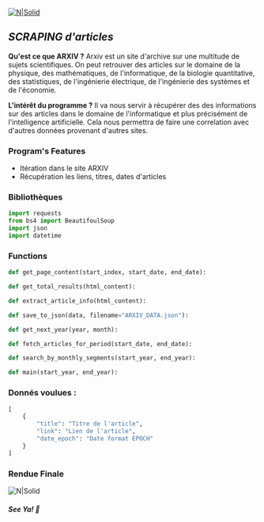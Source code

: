 [![N|Solid](https://i.postimg.cc/TYt0MYZ5/brand-logo-primary-removebg-preview.png)](https://nodesource.com/products/nsolid)

## _SCRAPING d'articles_


**Qu'est ce que ARXIV ?**
Arxiv est un site d'archive sur une multitude de sujets scientifiques. On peut retrouver des articles sur le domaine de la physique, des mathématiques, de l'informatique, de la biologie quantitative, des statistiques, de l'ingénierie électrique, de l'ingénierie des systèmes et de l'économie.

**L'intérêt du programme ?**
Il va nous servir à récupérer des des informations sur des articles dans le domaine de l'informatique et plus précisément de l'intelligence artificielle. Cela nous permettra de faire une correlation avec d'autres données provenant d'autres sites.

### Program's Features 
- Itération dans le site ARXIV 
- Récupération les liens, titres, dates d'articles

### Bibliothèques 
```python
import requests
from bs4 import BeautifoulSoup
import json
import datetime
```
### Functions
```python
def get_page_content(start_index, start_date, end_date):
```
```python
def get_total_results(html_content):
```
```python
def extract_article_info(html_content):
```
```python
def save_to_json(data, filename="ARXIV_DATA.json"):
```
```python
def get_next_year(year, month):
```
```python
def fetch_articles_for_period(start_date, end_date):
```
```python
def search_by_monthly_segments(start_year, end_year):
```
```python
def main(start_year, end_year):
```

### Donnés voulues : 

```python
[
    {
        "title": "Titre de l'article",
        "link": "Lien de l'article",
        "date_epoch": "Date format EPOCH"
    }
]    
```

### Rendue Finale 

![N|Solid](https://i.postimg.cc/Fsbtjck5/Capture-d-cran-2024-11-15-105532.png)

##### **See Ya! ️👾**
